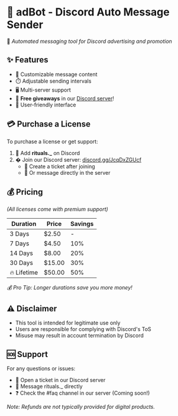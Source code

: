 # 🔄 adBot - Discord Auto Message Sender

💬 *Automated messaging tool for Discord advertising and promotion*

## ✨ Features
- 🎯 Customizable message content
- ⏱️ Adjustable sending intervals
- 🖥️ Multi-server support
- 🎁 **Free giveaways** in our [Discord server](https://discord.gg/JcqDxZGUcf)!
- 🤖 User-friendly interface

## 💳 Purchase a License
To purchase a license or get support:
1. 📩 Add **rituals._** on Discord
2. � Join our Discord server: [discord.gg/JcqDxZGUcf](https://discord.gg/JcqDxZGUcf)
   - 🎫 Create a ticket after joining
   - 💬 Or message directly in the server

## 💰 Pricing
*(All licenses come with premium support)*

| Duration       | Price   | Savings |
|----------------|---------|---------|
| 3 Days         | $2.50   | -       |
| 7 Days         | $4.50   | 10%     |
| 14 Days        | $8.00   | 20%     |
| 30 Days        | $15.00  | 30%     |
| 🔥 Lifetime    | $50.00  | 50%     |

*💰 Pro Tip: Longer durations save you more money!*

## ⚠️ Disclaimer
- This tool is intended for legitimate use only
- Users are responsible for complying with Discord's ToS
- Misuse may result in account termination by Discord

## 🆘 Support
For any questions or issues:
- 🎫 Open a ticket in our Discord server
- 📩 Message rituals._ directly
- ❓ Check the #faq channel in our server (Coming soon!)

*Note: Refunds are not typically provided for digital products.*
